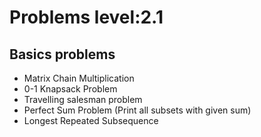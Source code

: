 # Problems level:2.1
## Basics problems

- Matrix Chain Multiplication
- 0-1 Knapsack Problem
- Travelling salesman problem
- Perfect Sum Problem (Print all subsets with given sum)
- Longest Repeated Subsequence